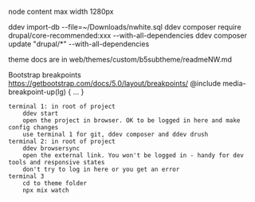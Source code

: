 node content max width 1280px

ddev import-db --file=~/Downloads/nwhite.sql
ddev composer require drupal/core-recommended:xxx --with-all-dependencies
ddev composer update "drupal/\*" --with-all-dependencies

theme docs are in web/themes/custom/b5subtheme/readmeNW.md

Bootstrap breakpoints https://getbootstrap.com/docs/5.0/layout/breakpoints/
@include media-breakpoint-up(lg) { ... }

    terminal 1: in root of project
        ddev start
        open the project in browser. OK to be logged in here and make config changes
        use terminal 1 for git, ddev composer and ddev drush
    terminal 2: in root of project
        ddev browsersync
        open the external link. You won't be logged in - handy for dev tools and responsive states
        don't try to log in here or you get an error
    terminal 3
        cd to theme folder
        npx mix watch
